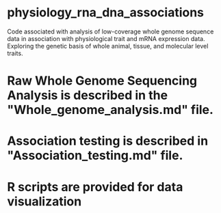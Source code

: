 # physiology_rna_dna_associations
Code associated with analysis of low-coverage whole genome sequence data in association with physiological trait and mRNA expression data. Exploring the genetic basis of whole animal, tissue, and molecular level traits.  

# Raw Whole Genome Sequencing Analysis is described in the "Whole_genome_analysis.md" file.
# Association testing is described in "Association_testing.md" file.
# R scripts are provided for data visualization
